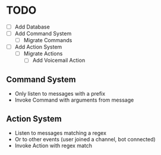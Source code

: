 # TODO
- [ ] Add Database
- [ ] Add Command System
    - [ ] Migrate Commands
- [ ] Add Action System
    - [ ] Migrate Actions
        - [ ] Add Voicemail Action

## Command System
* Only listen to messages with a prefix
* Invoke Command with arguments from message

## Action System
* Listen to messages matching a regex
* Or to other events (user joined a channel, bot connected)
* Invoke Action with regex match
